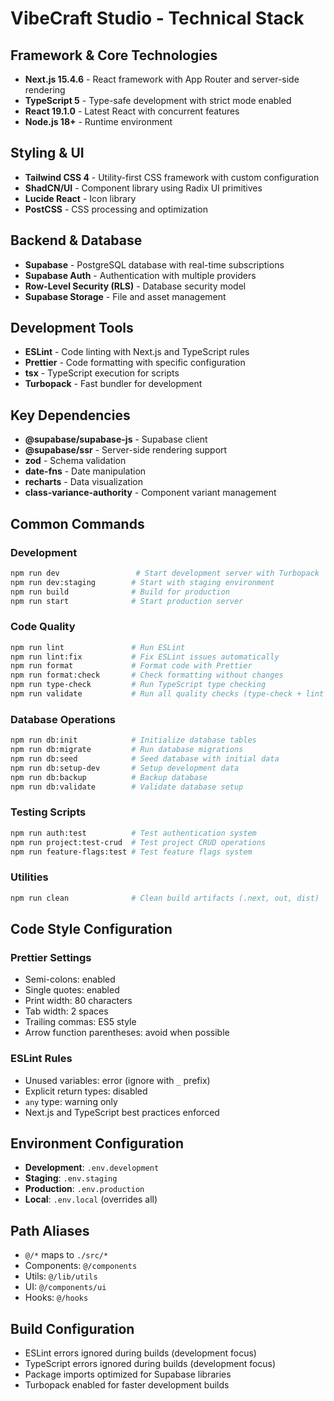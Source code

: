 # VibeCraft Studio - Technical Stack

## Framework & Core Technologies
- **Next.js 15.4.6** - React framework with App Router and server-side rendering
- **TypeScript 5** - Type-safe development with strict mode enabled
- **React 19.1.0** - Latest React with concurrent features
- **Node.js 18+** - Runtime environment

## Styling & UI
- **Tailwind CSS 4** - Utility-first CSS framework with custom configuration
- **ShadCN/UI** - Component library using Radix UI primitives
- **Lucide React** - Icon library
- **PostCSS** - CSS processing and optimization

## Backend & Database
- **Supabase** - PostgreSQL database with real-time subscriptions
- **Supabase Auth** - Authentication with multiple providers
- **Row-Level Security (RLS)** - Database security model
- **Supabase Storage** - File and asset management

## Development Tools
- **ESLint** - Code linting with Next.js and TypeScript rules
- **Prettier** - Code formatting with specific configuration
- **tsx** - TypeScript execution for scripts
- **Turbopack** - Fast bundler for development

## Key Dependencies
- **@supabase/supabase-js** - Supabase client
- **@supabase/ssr** - Server-side rendering support
- **zod** - Schema validation
- **date-fns** - Date manipulation
- **recharts** - Data visualization
- **class-variance-authority** - Component variant management

## Common Commands

### Development
```bash
npm run dev                 # Start development server with Turbopack
npm run dev:staging        # Start with staging environment
npm run build              # Build for production
npm run start              # Start production server
```

### Code Quality
```bash
npm run lint               # Run ESLint
npm run lint:fix           # Fix ESLint issues automatically
npm run format             # Format code with Prettier
npm run format:check       # Check formatting without changes
npm run type-check         # Run TypeScript type checking
npm run validate           # Run all quality checks (type-check + lint + format)
```

### Database Operations
```bash
npm run db:init            # Initialize database tables
npm run db:migrate         # Run database migrations
npm run db:seed            # Seed database with initial data
npm run db:setup-dev       # Setup development data
npm run db:backup          # Backup database
npm run db:validate        # Validate database setup
```

### Testing Scripts
```bash
npm run auth:test          # Test authentication system
npm run project:test-crud  # Test project CRUD operations
npm run feature-flags:test # Test feature flags system
```

### Utilities
```bash
npm run clean              # Clean build artifacts (.next, out, dist)
```

## Code Style Configuration

### Prettier Settings
- Semi-colons: enabled
- Single quotes: enabled
- Print width: 80 characters
- Tab width: 2 spaces
- Trailing commas: ES5 style
- Arrow function parentheses: avoid when possible

### ESLint Rules
- Unused variables: error (ignore with `_` prefix)
- Explicit return types: disabled
- `any` type: warning only
- Next.js and TypeScript best practices enforced

## Environment Configuration
- **Development**: `.env.development`
- **Staging**: `.env.staging` 
- **Production**: `.env.production`
- **Local**: `.env.local` (overrides all)

## Path Aliases
- `@/*` maps to `./src/*`
- Components: `@/components`
- Utils: `@/lib/utils`
- UI: `@/components/ui`
- Hooks: `@/hooks`

## Build Configuration
- ESLint errors ignored during builds (development focus)
- TypeScript errors ignored during builds (development focus)
- Package imports optimized for Supabase libraries
- Turbopack enabled for faster development builds